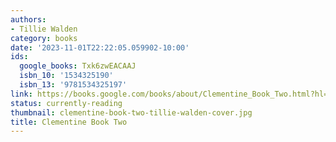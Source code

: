 ```yaml
---
authors:
- Tillie Walden
category: books
date: '2023-11-01T22:22:05.059902-10:00'
ids:
  google_books: Txk6zwEACAAJ
  isbn_10: '1534325190'
  isbn_13: '9781534325197'
link: https://books.google.com/books/about/Clementine_Book_Two.html?hl=&id=Txk6zwEACAAJ
status: currently-reading
thumbnail: clementine-book-two-tillie-walden-cover.jpg
title: Clementine Book Two
---
```

